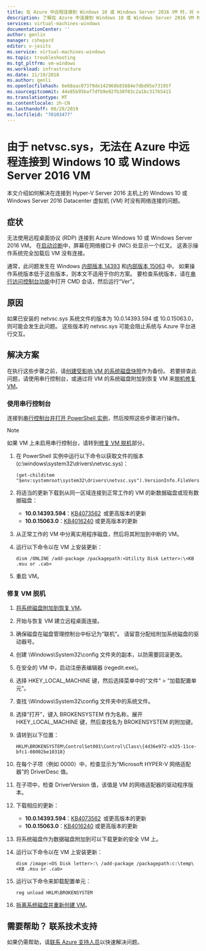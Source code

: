 ```yaml
---
title: 在 Azure 中远程连接到 Windows 10 或 Windows Server 2016 VM 时，对 netvsc.sys 问题进行故障排除 | Microsoft Docs
description: 了解在 Azure 中连接到 Windows 10 或 Windows Server 2016 VM 时如何对与 netsvc.sys 相关的 RDP 问题进行故障排除。
services: virtual-machines-windows
documentationCenter: ''
author: genlin
manager: cshepard
editor: v-jesits
ms.service: virtual-machines-windows
ms.topic: troubleshooting
ms.tgt_pltfrm: vm-windows
ms.workload: infrastructure
ms.date: 11/19/2018
ms.author: genli
ms.openlocfilehash: 6e68aac07379de142968b85884e7dbd95e73195f
ms.sourcegitcommit: 44e85b95baf7dfb9e92fb38f03c2a1bc31765415
ms.translationtype: MT
ms.contentlocale: zh-CN
ms.lasthandoff: 08/28/2019
ms.locfileid: "70103477"
---
```

# <a name="cannot-connect-remotely-to-a-windows-10-or-windows-server-2016-vm-in-azure-because-of-netvscsys"></a>由于 netvsc.sys，无法在 Azure 中远程连接到 Windows 10 或 Windows Server 2016 VM

本文介绍如何解决在连接到 Hyper-V Server 2016 主机上的 Windows 10 或 Windows Server 2016 Datacenter 虚拟机 (VM) 时没有网络连接的问题。

## <a name="symptoms"></a>症状

无法使用远程桌面协议 (RDP) 连接到 Azure Windows 10 或 Windows Server 2016 VM。 在[启动诊断](boot-diagnostics.md)中，屏幕在网络接口卡 (NIC) 处显示一个红叉。 这表示操作系统完全加载后 VM 没有连接。

通常，此问题发生在 Windows [内部版本 14393](https://support.microsoft.com/help/4093120/) 和[内部版本 15063](https://support.microsoft.com/help/4015583/) 中。 如果操作系统版本低于这些版本，则本文不适用于你的方案。 要检查系统版本，请在[串行访问控制台功能](serial-console-windows.md)中打开 CMD 会话，然后运行“Ver”。

## <a name="cause"></a>原因

如果已安装的 netvsc.sys 系统文件的版本为 10.0.14393.594 或 10.0.15063.0，则可能会发生此问题。 这些版本的 netvsc.sys 可能会阻止系统与 Azure 平台进行交互。


## <a name="solution"></a>解决方案

在执行这些步骤之前，请[创建受影响 VM 的系统磁盘快照](../windows/snapshot-copy-managed-disk.md)作为备份。 若要排查此问题，请使用串行控制台，或通过将 VM 的系统磁盘附加到恢复 VM 来[脱机修复 VM](#repair-the-vm-offline)。


### <a name="use-the-serial-console"></a>使用串行控制台

连接到[串行控制台并打开 PowerShell 实例](serial-console-windows.md)，然后按照这些步骤进行操作。

> [!NOTE]
> 如果 VM 上未启用串行控制台，请转到[修复 VM 脱机](#repair-the-vm-offline)部分。

1. 在 PowerShell 实例中运行以下命令以获取文件的版本 (c:\windows\system32\drivers\netvsc.sys)：

   ```
   (get-childitem "$env:systemroot\system32\drivers\netvsc.sys").VersionInfo.FileVersion
   ```

2. 将适当的更新下载到从同一区域连接到正常工作的 VM 的新数据磁盘或现有数据磁盘：

   - **10.0.14393.594**：[KB4073562](https://support.microsoft.com/help/4073562)  或更高版本的更新
   - **10.0.15063.0**：[KB4016240](https://support.microsoft.com/help/4016240) 或更高版本的更新

3. 从正常工作的 VM 中分离实用程序磁盘，然后将其附加到中断的 VM。

4. 运行以下命令以在 VM 上安装更新：

   ```
   dism /ONLINE /add-package /packagepath:<Utility Disk Letter>:\<KB .msu or .cab>
   ```

5. 重启 VM。

### <a name="repair-the-vm-offline"></a>修复 VM 脱机

1. [将系统磁盘附加到恢复 VM](../windows/troubleshoot-recovery-disks-portal.md)。

2. 开始与恢复 VM 建立远程桌面连接。

3. 确保磁盘在磁盘管理控制台中标记为“联机”。 请留意分配给附加系统磁盘的驱动器号。

4. 创建 \Windows\System32\config 文件夹的副本，以防需要回滚更改。

5. 在安全的 VM 中，启动注册表编辑器 (regedit.exe)。

6. 选择 HKEY_LOCAL_MACHINE 键，然后选择菜单中的“文件” > “加载配置单元”。

7. 查找 \Windows\System32\config 文件夹中的系统文件。

8. 选择“打开”，键入 BROKENSYSTEM 作为名称，展开 HKEY_LOCAL_MACHINE 键，然后查找名为 BROKENSYSTEM 的附加键。

9. 请转到以下位置：

   ```
   HKLM\BROKENSYSTEM\ControlSet001\Control\Class\{4d36e972-e325-11ce-bfc1-08002be10318}
   ```

10. 在每个子项（例如 0000）中，检查显示为“Microsoft HYPER-V 网络适配器”的 DriverDesc 值。

11. 在子项中，检查 DriverVersion 值，该值是 VM 的网络适配器的驱动程序版本。

12. 下载相应的更新：

    - **10.0.14393.594**：[KB4073562](https://support.microsoft.com/help/4073562)  或更高版本的更新
    - **10.0.15063.0**：[KB4016240](https://support.microsoft.com/help/4016240) 或更高版本的更新

13. 将系统磁盘作为数据磁盘附加到可以下载更新的安全 VM 上。

14. 运行以下命令以在 VM 上安装更新：

    ```
    dism /image:<OS Disk letter>:\ /add-package /packagepath:c:\temp\<KB .msu or .cab>
    ```

15. 运行以下命令来卸载配置单元：

    ```
    reg unload HKLM\BROKENSYSTEM
    ```

16. [拆离系统磁盘并重新创建 VM](../windows/troubleshoot-recovery-disks-portal.md)。

## <a name="need-help-contact-support"></a>需要帮助？ 联系技术支持

如果仍需帮助，请[联系 Azure 支持人员](https://portal.azure.com/?#blade/Microsoft_Azure_Support/HelpAndSupportBlade)以快速解决问题。
